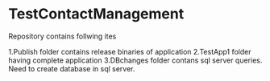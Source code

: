 # TestContactManagement

Repository contains follwing ites

1.Publish folder contains release binaries of application
2.TestApp1 folder having complete application
3.DBchanges folder contans sql server queries. Need to create database in sql server.
